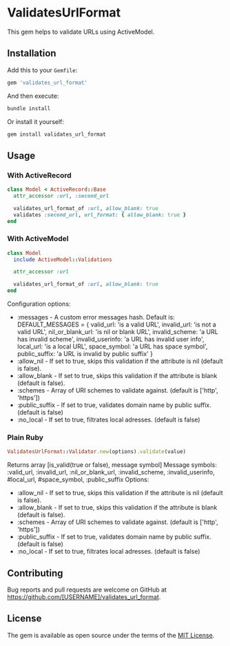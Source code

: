 # ValidatesUrlFormat

This gem helps to validate URLs using ActiveModel.

## Installation

Add this to your `Gemfile`:

```ruby
gem 'validates_url_format'
```
And then execute:

```sh
bundle install
```

Or install it yourself:

```sh
gem install validates_url_format
```

## Usage

### With ActiveRecord
```ruby
class Model < ActiveRecord::Base
  attr_accessor :url, :second_url

  validates_url_format_of :url, allow_blank: true
  validates :second_url, url_format: { allow_blank: true }
end
```

### With ActiveModel

```ruby
class Model
  include ActiveModel::Validations

  attr_accessor :url

  validates_url_format_of :url, allow_blank: true
end
```

Configuration options:
- :messages - A custom error messages hash. Default is:
    DEFAULT_MESSAGES = {
      valid_url: 'is a valid URL',
      invalid_url: 'is not a valid URL',
      nil_or_blank_url: 'is nil or blank URL',
      invalid_scheme: 'a URL has invalid scheme',
      invalid_userinfo: 'a URL has invalid user info',
      local_url: 'is a local URL',
      space_symbol: 'a URL has space symbol',
      public_suffix: 'a URL is invalid by public suffix'
    }
- :allow_nil - If set to true, skips this validation if the attribute is nil (default is false).
- :allow_blank - If set to true, skips this validation if the attribute is blank (default is false).
- :schemes - Array of URI schemes to validate against. (default is ['http', 'https'])
- :public_suffix - If set to true, validates domain name by public suffix. (default is false)
- :no_local - If set to true, filtrates local adresses. (default is false)

### Plain Ruby

```ruby
ValidatesUrlFormat::Validator.new(options).validate(value)
```
Returns array [is_valid(true or false), message symbol]
Message symbols: :valid_url, :invalid_url, :nil_or_blank_url, :invalid_scheme,
                 :invalid_userinfo, #local_url, #space_symbol, :public_suffix
Options:
- :allow_nil - If set to true, skips this validation if the attribute is nil (default is false).
- :allow_blank - If set to true, skips this validation if the attribute is blank (default is false).
- :schemes - Array of URI schemes to validate against. (default is ['http', 'https'])
- :public_suffix - If set to true, validates domain name by public suffix. (default is false)
- :no_local - If set to true, filtrates local adresses. (default is false)

## Contributing

Bug reports and pull requests are welcome on GitHub at https://github.com/[USERNAME]/validates_url_format.

## License

The gem is available as open source under the terms of the [MIT License](https://opensource.org/licenses/MIT).
